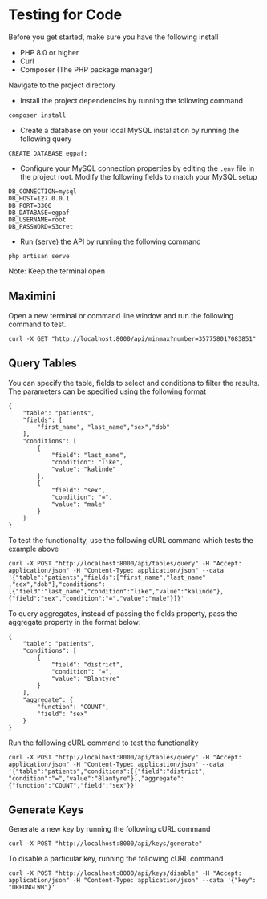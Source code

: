# Testing for Code

Before you get started, make sure you have the following install
* PHP 8.0 or higher
* Curl
* Composer (The PHP package manager)


Navigate to the project directory
* Install the project dependencies by running the following command

```
composer install
```
* Create a database on your local MySQL installation by running the following query
  
```mariadb
CREATE DATABASE egpaf;
```

* Configure your MySQL connection properties by editing the ``` .env ``` file in the project root. Modify the following fields to match your MySQL setup
```
DB_CONNECTION=mysql
DB_HOST=127.0.0.1
DB_PORT=3306
DB_DATABASE=egpaf
DB_USERNAME=root
DB_PASSWORD=S3cret
```


* Run (serve) the API by running the following command

```
php artisan serve
```

Note: Keep the terminal open

## Maximini
Open a new terminal or command line window and run the following command to test. 
```
curl -X GET "http://localhost:8000/api/minmax?number=357758017083851"
```

## Query Tables
You can specify the table, fields to select and conditions to filter the results. 
The parameters can be specified using the following format

```
{
    "table": "patients",
    "fields": [
        "first_name", "last_name","sex","dob"
    ],
    "conditions": [
        {
            "field": "last_name",
            "condition": "like",
            "value": "kalinde"
        },
        {
            "field": "sex",
            "condition": "=",
            "value": "male"
        }
    ]
}
```
To test the functionality, use the following cURL command which tests the example above

```
curl -X POST "http://localhost:8000/api/tables/query" -H "Accept: application/json" -H "Content-Type: application/json" --data '{"table":"patients","fields":["first_name","last_name"
,"sex","dob"],"conditions":[{"field":"last_name","condition":"like","value":"kalinde"},{"field":"sex","condition":"=","value":"male"}]}'
```
To query aggregates, instead of passing the fields property, pass the aggregate property in the format below:

```
{
    "table": "patients",
    "conditions": [
        {
            "field": "district",
            "condition": "=",
            "value": "Blantyre"
        }
    ],
    "aggregate": {
        "function": "COUNT",
        "field": "sex"
    }
}
```

Run the following cURL command to test the functionality
```
curl -X POST "http://localhost:8000/api/tables/query" -H "Accept: application/json" -H "Content-Type: application/json" --data '{"table":"patients","conditions":[{"field":"district",
"condition":"=","value":"Blantyre"}],"aggregate":{"function":"COUNT","field":"sex"}}'
```

## Generate Keys

Generate a new key by running the following cURL command

```
curl -X POST "http://localhost:8000/api/keys/generate"
```

To disable a particular key, running the following cURL command
```
curl -X POST "http://localhost:8000/api/keys/disable" -H "Accept: application/json" -H "Content-Type: application/json" --data '{"key": "UREDNGLWB"}'
```

